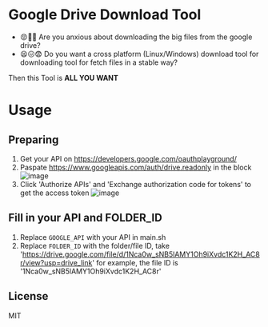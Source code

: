 # Google Drive Download Tool

- 😡🤬🥵 Are you anxious about downloading the big files from the google drive? 
- 😫😖😨 Do you want a cross platform (Linux/Windows) download tool for downloading tool for fetch files in a stable way?

Then this Tool is **ALL YOU WANT**

# Usage
## Preparing
1. Get your API on https://developers.google.com/oauthplayground/
2. Paspate https://www.googleapis.com/auth/drive.readonly in the block ![image](https://github.com/user-attachments/assets/9a6b2ef5-8975-4d83-8ca5-0e3e2d484788)
3. Click 'Authorize APIs' and 'Exchange authorization code for tokens' to get the access token ![image](https://github.com/user-attachments/assets/b2280bef-5fc6-43a3-a443-8a687ea60a6c)
## Fill in your API and FOLDER_ID
1. Replace `GOOGLE_API` with your API in main.sh
2. Replace `FOLDER_ID` with the folder/file ID, take 'https://drive.google.com/file/d/1Nca0w_sNB5lAMY1Oh9iXvdc1K2H_AC8r/view?usp=drive_link' for example, the file ID is '1Nca0w_sNB5lAMY1Oh9iXvdc1K2H_AC8r'

## License

MIT


